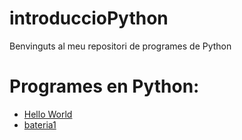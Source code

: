 # introduccioPython

Benvinguts al meu repositori de programes de Python

# Programes en Python:

- [Hello World](hello_world.py)
- [bateria1](bateria1.py)
